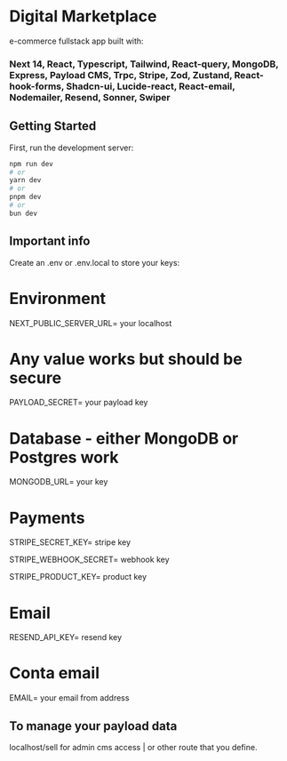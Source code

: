 # Digital Marketplace

e-commerce fullstack app built with:

### Next 14, React, Typescript, Tailwind, React-query, MongoDB, Express, Payload CMS, Trpc, Stripe, Zod, Zustand, React-hook-forms, Shadcn-ui, Lucide-react, React-email, Nodemailer, Resend, Sonner, Swiper

## Getting Started

First, run the development server:

```bash
npm run dev
# or
yarn dev
# or
pnpm dev
# or
bun dev
```

## Important info

Create an .env or .env.local to store your keys:

# Environment

NEXT_PUBLIC_SERVER_URL= your localhost

# Any value works but should be secure

PAYLOAD_SECRET= your payload key

# Database - either MongoDB or Postgres work

MONGODB_URL= your key

# Payments

STRIPE_SECRET_KEY= stripe key

STRIPE_WEBHOOK_SECRET= webhook key

STRIPE_PRODUCT_KEY= product key

# Email

RESEND_API_KEY= resend key

# Conta email

EMAIL= your email from address

## To manage your payload data

localhost/sell for admin cms access | or other route that you define.
